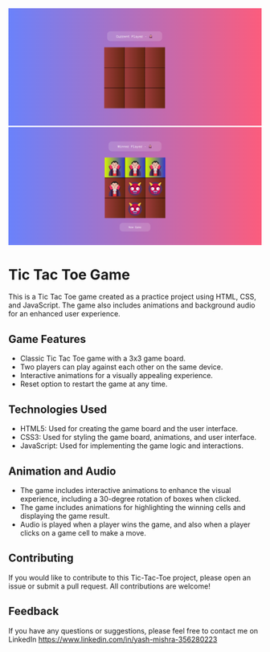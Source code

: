 <img src="./assects/Screenshot (257).png">

<img src="./assects/Screenshot (258).png">

# Tic Tac Toe Game

This is a Tic Tac Toe game created as a practice project using HTML, CSS, and JavaScript. The game also includes animations and background audio for an enhanced user experience.

## Game Features

- Classic Tic Tac Toe game with a 3x3 game board.
- Two players can play against each other on the same device.
- Interactive animations for a visually appealing experience.
- Reset option to restart the game at any time.

## Technologies Used

- HTML5: Used for creating the game board and the user interface.
- CSS3: Used for styling the game board, animations, and user interface.
- JavaScript: Used for implementing the game logic and interactions.

## Animation and Audio

- The game includes interactive animations to enhance the visual experience, including a 30-degree rotation of boxes when clicked.
- The game includes animations for highlighting the winning cells and displaying the game result.
- Audio is played when a player wins the game, and also when a player clicks on a game cell to make a move.


## Contributing

If you would like to contribute to this Tic-Tac-Toe project, please open an issue or submit a pull request. All contributions are welcome!


## Feedback

If you have any questions or suggestions, please feel free to contact me on LinkedIn 
https://www.linkedin.com/in/yash-mishra-356280223



